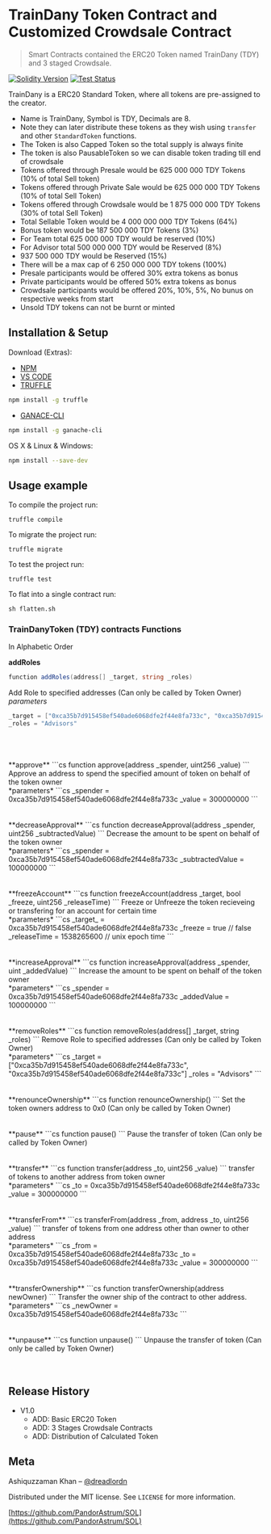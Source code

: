 # TrainDany Token Contract and Customized Crowdsale Contract 
> Smart Contracts contained the ERC20 Token named TrainDany (TDY) and 3 staged Crowdsale.

[![Solidity Version][solidity-image]][solidity-url]
[![Test Status][token-test-image]][token-test-url]

TrainDany is a ERC20 Standard Token, where all tokens are pre-assigned to the creator.
 * Name is TrainDany, Symbol is TDY, Decimals are 8.
 * Note they can later distribute these tokens as they wish using `transfer` and other `StandardToken` functions.
 * The Token is also Capped Token so the total supply is always finite
 * The token is also PausableToken so we can disable token trading till end of crowdsale
 * Tokens offered through Presale would be 625 000 000 TDY Tokens (10% of total Sell token)
 * Tokens offered through Private Sale would be 625 000 000 TDY Tokens (10% of total Sell Token)
 * Tokens offered through Crowdsale would be 1 875 000 000 TDY Tokens (30% of total Sell Token)
 * Total Sellable Token would be 4 000 000 000 TDY Tokens (64%)
 * Bonus token would be 187 500 000 TDY Tokens (3%) 
 * For Team total 625 000 000 TDY would be reserved (10%)
 * For Advisor total 500 000 000 TDY would be Reserved (8%)
 * 937 500 000 TDY would be Reserved (15%)
 * There will be a max cap of 6 250 000 000 TDY tokens (100%)
 * Presale participants would be offered 30% extra tokens as bonus
 * Private participants would be offered 50% extra tokens as bonus
 * Crowdsale participants would be offered 20%, 10%, 5%, No bunus on respective weeks from start
 * Unsold TDY tokens can not be burnt or minted

## Installation & Setup

Download (Extras): 
- [NPM](https://www.npmjs.com/get-npm)
- [VS CODE](https://code.visualstudio.com/)
- [TRUFFLE](https://truffleframework.com/)
```bash
npm install -g truffle
```
- [GANACE-CLI](https://github.com/trufflesuite/ganache-cli)
```bash
npm install -g ganache-cli
```

OS X & Linux & Windows:

```bash
npm install --save-dev
```

## Usage example

To compile the project run:
```
truffle compile
```

To migrate the project run:
```
truffle migrate
```

To test the project run:
```
truffle test
```

To flat into a single contract run:
```
sh flatten.sh
```

### TrainDanyToken (TDY) contracts Functions
In Alphabetic Order

**addRoles**
```cs
function addRoles(address[] _target, string _roles)
```
Add Role to specified addresses (Can only be called by Token Owner)
<br>
*parameters*
```cs
_target = ["0xca35b7d915458ef540ade6068dfe2f44e8fa733c", "0xca35b7d915458ef540ade6068dfe2f44e8fa733c"]
_roles = "Advisors"
```
<br>
<br>
<br>
**approve**
```cs
function approve(address _spender, uint256 _value)
```
Approve an address to spend the specified amount of token on behalf of the token owner
<br>
*parameters*
```cs
_spender = 0xca35b7d915458ef540ade6068dfe2f44e8fa733c
_value = 300000000
```
<br>
<br>
<br>
**decreaseApproval**
```cs
function decreaseApproval(address _spender, uint256 _subtractedValue)
```
Decrease the amount to be spent on behalf of the token owner
<br>
*parameters*
```cs
_spender = 0xca35b7d915458ef540ade6068dfe2f44e8fa733c
_subtractedValue = 100000000
```
<br>
<br>
<br>
**freezeAccount**
```cs
function freezeAccount(address _target, bool _freeze, uint256 _releaseTime)
```
Freeze or Unfreeze the token recieveing or transfering for an account for certain time
<br>
*parameters*
```cs
_target_ = 0xca35b7d915458ef540ade6068dfe2f44e8fa733c
_freeze = true              // false
_releaseTime = 1538265600   // unix epoch time
```
<br>
<br>
<br>
**increaseApproval**
```cs
function increaseApproval(address _spender, uint _addedValue)
```
Increase the amount to be spent on behalf of the token owner
<br>
*parameters*
```cs
_spender = 0xca35b7d915458ef540ade6068dfe2f44e8fa733c
_addedValue = 100000000
```
<br>
<br>
<br>
**removeRoles**
```cs
function removeRoles(address[] _target, string _roles)
```
Remove Role to specified addresses (Can only be called by Token Owner)
<br>
*parameters*
```cs
_target = ["0xca35b7d915458ef540ade6068dfe2f44e8fa733c", "0xca35b7d915458ef540ade6068dfe2f44e8fa733c"]
_roles = "Advisors"
```
<br>
<br>
<br>
**renounceOwnership**
```cs
function renounceOwnership()
```
Set the token owners address to 0x0 (Can only be called by Token Owner)
<br>
<br>
<br>
**pause**
```cs
function pause()
```
Pause the transfer of token (Can only be called by Token Owner)
<br>
<br>
<br>
**transfer**
```cs
function transfer(address _to, uint256 _value)
```
transfer of tokens to another address from token owner
<br>
*parameters*
```cs
_to = 0xca35b7d915458ef540ade6068dfe2f44e8fa733c
_value = 300000000
```
<br>
<br>
<br>
**transferFrom**
```cs
transferFrom(address _from, address _to, uint256 _value)
```
transfer of tokens from one address other than owner to other address
<br>
*parameters*
```cs
_from = 0xca35b7d915458ef540ade6068dfe2f44e8fa733c
_to = 0xca35b7d915458ef540ade6068dfe2f44e8fa733c
_value = 300000000
```
<br>
<br>
<br>
**transferOwnership**
```cs
function transferOwnership(address newOwner)
```
Transfer the owner ship of the contract to other address.
*parameters*
```cs
_newOwner = 0xca35b7d915458ef540ade6068dfe2f44e8fa733c
```
<br>
<br>
<br>
**unpause**
```cs
function unpause()
```
Unpause the transfer of token (Can only be called by Token Owner)
<br>
<br>
<br>

## Release History

* V1.0
    * ADD: Basic ERC20 Token
    * ADD: 3 Stages Crowdsale Contracts
    * ADD: Distribution of Calculated Token 

## Meta

Ashiquzzaman Khan – [@dreadlordn](https://twitter.com/dreadlordn)

Distributed under the MIT license. See ``LICENSE`` for more information.

[https://github.com/PandorAstrum/SOL](https://github.com/PandorAstrum/SOL)

<!-- Markdown link & img dfn's -->
[solidity-image]: https://img.shields.io/badge/Solidity-0.4.24-yellowgreen.svg?style=flat-square
[solidity-url]: https://solidity.readthedocs.io/en/v0.4.24/

[token-test-image]: https://travis-ci.org/PandorAstrum/_vault.svg?branch=master
[token-test-url]: https://travis-ci.org/PandorAstrum/_vault